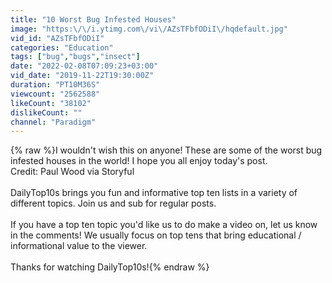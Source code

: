 ```yaml
---
title: "10 Worst Bug Infested Houses"
image: "https:\/\/i.ytimg.com\/vi\/AZsTFbfODiI\/hqdefault.jpg"
vid_id: "AZsTFbfODiI"
categories: "Education"
tags: ["bug","bugs","insect"]
date: "2022-02-08T07:09:23+03:00"
vid_date: "2019-11-22T19:30:00Z"
duration: "PT10M36S"
viewcount: "2562588"
likeCount: "38102"
dislikeCount: ""
channel: "Paradigm"
---
```

{% raw %}I wouldn't wish this on anyone! These are some of the worst bug infested houses in the world! I hope you all enjoy today's post.<br />Credit: Paul Wood via Storyful<br /><br />DailyTop10s brings you fun and informative top ten lists in a variety of different topics. Join us and sub for regular posts.<br /><br />If you have a top ten topic you'd like us to do make a video on, let us know in the comments! We usually focus on top tens that bring educational / informational value to the viewer. <br /><br />Thanks for watching DailyTop10s!{% endraw %}
